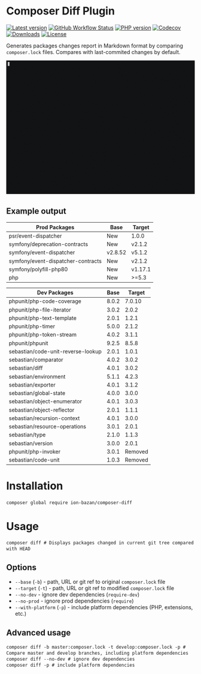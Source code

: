 # Composer Diff Plugin

[![Latest version](https://img.shields.io/packagist/v/ion-bazan/composer-diff.svg)](https://packagist.org/packages/ion-bazan/composer-diff)
[![GitHub Workflow Status](https://img.shields.io/github/workflow/status/IonBazan/composer-diff/Tests)](https://github.com/IonBazan/composer-diff/actions)
[![PHP version](https://img.shields.io/packagist/php-v/ion-bazan/composer-diff.svg)](https://packagist.org/packages/ion-bazan/composer-diff)
[![Codecov](https://img.shields.io/codecov/c/gh/IonBazan/composer-diff)](https://codecov.io/gh/IonBazan/composer-diff)
[![Downloads](https://img.shields.io/packagist/dt/ion-bazan/composer-diff.svg)](https://packagist.org/packages/ion-bazan/composer-diff)
[![License](https://img.shields.io/packagist/l/ion-bazan/composer-diff.svg)](https://packagist.org/packages/ion-bazan/composer-diff)

Generates packages changes report in Markdown format by comparing `composer.lock` files. Compares with last-commited changes by default.

![preview](preview.gif)

## Example output

| Prod Packages                      | Base    | Target  |
|------------------------------------|---------|---------|
| psr/event-dispatcher               | New     | 1.0.0   |
| symfony/deprecation-contracts      | New     | v2.1.2  |
| symfony/event-dispatcher           | v2.8.52 | v5.1.2  |
| symfony/event-dispatcher-contracts | New     | v2.1.2  |
| symfony/polyfill-php80             | New     | v1.17.1 |
| php                                | New     | >=5.3   |

| Dev Packages                       | Base  | Target  |
|------------------------------------|-------|---------|
| phpunit/php-code-coverage          | 8.0.2 | 7.0.10  |
| phpunit/php-file-iterator          | 3.0.2 | 2.0.2   |
| phpunit/php-text-template          | 2.0.1 | 1.2.1   |
| phpunit/php-timer                  | 5.0.0 | 2.1.2   |
| phpunit/php-token-stream           | 4.0.2 | 3.1.1   |
| phpunit/phpunit                    | 9.2.5 | 8.5.8   |
| sebastian/code-unit-reverse-lookup | 2.0.1 | 1.0.1   |
| sebastian/comparator               | 4.0.2 | 3.0.2   |
| sebastian/diff                     | 4.0.1 | 3.0.2   |
| sebastian/environment              | 5.1.1 | 4.2.3   |
| sebastian/exporter                 | 4.0.1 | 3.1.2   |
| sebastian/global-state             | 4.0.0 | 3.0.0   |
| sebastian/object-enumerator        | 4.0.1 | 3.0.3   |
| sebastian/object-reflector         | 2.0.1 | 1.1.1   |
| sebastian/recursion-context        | 4.0.1 | 3.0.0   |
| sebastian/resource-operations      | 3.0.1 | 2.0.1   |
| sebastian/type                     | 2.1.0 | 1.1.3   |
| sebastian/version                  | 3.0.0 | 2.0.1   |
| phpunit/php-invoker                | 3.0.1 | Removed |
| sebastian/code-unit                | 1.0.3 | Removed |

# Installation

```shell script
composer global require ion-bazan/composer-diff
```
 
# Usage

```shell script
composer diff # Displays packages changed in current git tree compared with HEAD
``` 

## Options

 - `--base` (`-b`) - path, URL or git ref to original `composer.lock` file
 - `--target` (`-t`) - path, URL or git ref to modified `composer.lock` file
 - `--no-dev` - ignore dev dependencies (`require-dev`)
 - `--no-prod` - ignore prod dependencies (`require`)
 - `--with-platform` (`-p`) - include platform dependencies (PHP, extensions, etc.)
 
## Advanced usage

```shell script
composer diff -b master:composer.lock -t develop:composer.lock -p # Compare master and develop branches, including platform dependencies
composer diff --no-dev # ignore dev dependencies
composer diff -p # include platform dependencies
```


